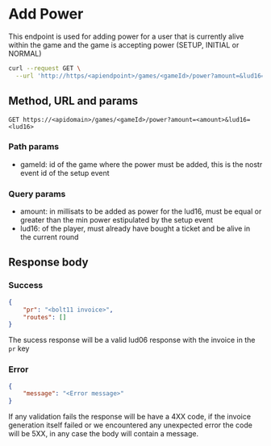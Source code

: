 # Add Power
This endpoint is used for adding power for a user that is currently alive within
the game and the game is accepting power (SETUP, INITIAL or NORMAL)

```sh
curl --request GET \
  --url 'http://https/<apiendpoint>/games/<gameId>/power?amount=&lud16='
```

## Method, URL and params
`GET https://<apidomain>/games/<gameId>/power?amount=<amount>&lud16=<lud16>`

### Path params
- gameId: id of the game where the power must be added, this is the nostr
  event id of the setup event

### Query params
- amount: in millisats to be added as power for the lud16, must be equal or
  greater than the min power estipulated by the setup event
- lud16: of the player, must already have bought a ticket and be alive in the
  current round

## Response body
### Success
```json
{
    "pr": "<bolt11 invoice>",
    "routes": []
}
```
The sucess response will be a valid lud06 response with the invoice in the `pr`
key

### Error
```json
{
    "message": "<Error message>"
}
```
If any validation fails the response will be have a 4XX code, if the invoice
generation itself failed or we encountered any unexpected error the code will be
5XX, in any case the body will contain a message.
